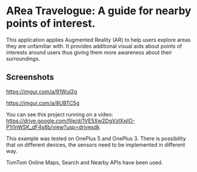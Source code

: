 # ARea Travelogue: A guide for nearby points of interest.

This application applies Augmented Reality (AR) to help users explore areas they are unfamiliar with. It provides additional visual aids about points of interests around users thus giving them more awareness about their surroundings.

## Screenshots 
https://imgur.com/a/91Wul2g

https://imgur.com/a/8UBTC5g

You can see this project running on a video: https://drive.google.com/file/d/1VE5Xw2DgVzIXxjlO-P1j1nWSK_dF4s8b/view?usp=drivesdk

This example was tested on OnePlus 5 and OnePlus 3. There is possibility that on different devices, the sensors need to be implemented in different way.

TomTom Online Maps, Search and Nearby APIs have been used.
